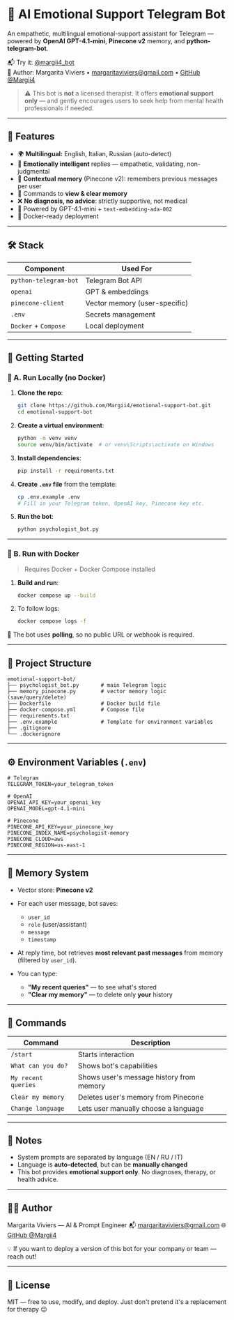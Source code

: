 # 💚 AI Emotional Support Telegram Bot

An empathetic, multilingual emotional-support assistant for Telegram — powered by **OpenAI GPT-4.1-mini**, **Pinecone v2** memory, and **python-telegram-bot**.

📬 Try it: [@margii4_bot](https://t.me/margii4_bot)  
👤 Author: Margarita Viviers • margaritaviviers@gmail.com • [GitHub @Margii4](https://github.com/Margii4)

> ⚠️ This bot is **not** a licensed therapist. It offers **emotional support only** — and gently encourages users to seek help from mental health professionals if needed.

---

## 🌟 Features

- 🌍 **Multilingual:** English, Italian, Russian (auto-detect)  
- 💬 **Emotionally intelligent** replies — empathetic, validating, non-judgmental  
- 🧠 **Contextual memory** (Pinecone v2): remembers previous messages per user  
- 🧹 Commands to **view & clear memory**  
- ❌ **No diagnosis, no advice**: strictly supportive, not medical  
- 🤖 Powered by GPT-4.1-mini + `text-embedding-ada-002`  
- 🐳 Docker-ready deployment

---

## 🛠 Stack

| Component           | Used For                         |
|--------------------|----------------------------------|
| `python-telegram-bot` | Telegram Bot API               |
| `openai`            | GPT & embeddings                |
| `pinecone-client`   | Vector memory (user-specific)   |
| `.env`              | Secrets management              |
| `Docker` + `Compose`| Local deployment                |

---

## 🚀 Getting Started

### 🧪 A. Run Locally (no Docker)

1. **Clone the repo**:
   ```bash
   git clone https://github.com/Margii4/emotional-support-bot.git
   cd emotional-support-bot

2. **Create a virtual environment**:

   ```bash
   python -m venv venv
   source venv/bin/activate  # or venv\Scripts\activate on Windows
   ```

3. **Install dependencies**:

   ```bash
   pip install -r requirements.txt
   ```

4. **Create `.env` file** from the template:

   ```bash
   cp .env.example .env
   # Fill in your Telegram token, OpenAI key, Pinecone key etc.
   ```

5. **Run the bot**:

   ```bash
   python psychologist_bot.py
   ```

---

### 🐳 B. Run with Docker

> Requires Docker + Docker Compose installed

1. **Build and run**:

   ```bash
   docker compose up --build
   ```

2. To follow logs:

   ```bash
   docker compose logs -f
   ```

📝 The bot uses **polling**, so no public URL or webhook is required.

---

## 📂 Project Structure

```
emotional-support-bot/
├── psychologist_bot.py       # main Telegram logic
├── memory_pinecone.py        # vector memory logic (save/query/delete)
├── Dockerfile                # Docker build file
├── docker-compose.yml        # Compose file
├── requirements.txt
├── .env.example              # Template for environment variables
├── .gitignore
└── .dockerignore
```

---

## ⚙️ Environment Variables (`.env`)

```env
# Telegram
TELEGRAM_TOKEN=your_telegram_token

# OpenAI
OPENAI_API_KEY=your_openai_key
OPENAI_MODEL=gpt-4.1-mini

# Pinecone
PINECONE_API_KEY=your_pinecone_key
PINECONE_INDEX_NAME=psychologist-memory
PINECONE_CLOUD=aws
PINECONE_REGION=us-east-1
```

---

## 🧠 Memory System

* Vector store: **Pinecone v2**
* For each user message, bot saves:

  * `user_id`
  * `role` (user/assistant)
  * `message`
  * `timestamp`
* At reply time, bot retrieves **most relevant past messages** from memory (filtered by `user_id`).
* You can type:

  * **"My recent queries"** — to see what's stored
  * **"Clear my memory"** — to delete only **your** history

---

## 🤖 Commands

| Command             | Description                              |
| ------------------- | ---------------------------------------- |
| `/start`            | Starts interaction                       |
| `What can you do?`  | Shows bot's capabilities                 |
| `My recent queries` | Shows user's message history from memory |
| `Clear my memory`   | Deletes user's memory from Pinecone      |
| `Change language`   | Lets user manually choose a language     |

---

## 🧾 Notes

* System prompts are separated by language (EN / RU / IT)
* Language is **auto-detected**, but can be **manually changed**
* This bot provides **emotional support only**. No diagnoses, therapy, or health advice.

---

## 👩‍💻 Author

Margarita Viviers — AI & Prompt Engineer
📬 [margaritaviviers@gmail.com](mailto:margaritaviviers@gmail.com)
🌐 [GitHub @Margii4](https://github.com/Margii4)

💡 If you want to deploy a version of this bot for your company or team — reach out!

---

## 📌 License

MIT — free to use, modify, and deploy.
Just don't pretend it's a replacement for therapy 😉
